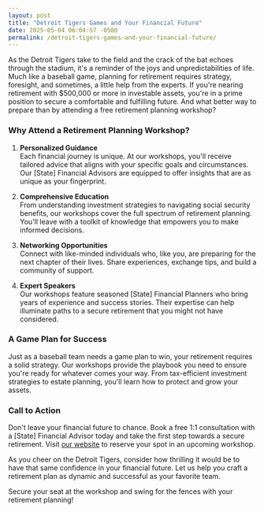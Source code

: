 ```yaml
---
layout: post
title: "Detroit Tigers Games and Your Financial Future"
date: 2025-05-04 06:04:57 -0500
permalink: /detroit-tigers-games-and-your-financial-future/
---
```



As the Detroit Tigers take to the field and the crack of the bat echoes through the stadium, it's a reminder of the joys and unpredictabilities of life. Much like a baseball game, planning for retirement requires strategy, foresight, and sometimes, a little help from the experts. If you're nearing retirement with $500,000 or more in investable assets, you're in a prime position to secure a comfortable and fulfilling future. And what better way to prepare than by attending a free retirement planning workshop?

### Why Attend a Retirement Planning Workshop?

1. **Personalized Guidance**  
   Each financial journey is unique. At our workshops, you'll receive tailored advice that aligns with your specific goals and circumstances. Our [State] Financial Advisors are equipped to offer insights that are as unique as your fingerprint.

2. **Comprehensive Education**  
   From understanding investment strategies to navigating social security benefits, our workshops cover the full spectrum of retirement planning. You'll leave with a toolkit of knowledge that empowers you to make informed decisions.

3. **Networking Opportunities**  
   Connect with like-minded individuals who, like you, are preparing for the next chapter of their lives. Share experiences, exchange tips, and build a community of support.

4. **Expert Speakers**  
   Our workshops feature seasoned [State] Financial Planners who bring years of experience and success stories. Their expertise can help illuminate paths to a secure retirement that you might not have considered.

### A Game Plan for Success

Just as a baseball team needs a game plan to win, your retirement requires a solid strategy. Our workshops provide the playbook you need to ensure you're ready for whatever comes your way. From tax-efficient investment strategies to estate planning, you'll learn how to protect and grow your assets.

### Call to Action

Don't leave your financial future to chance. Book a free 1:1 consultation with a [State] Financial Advisor today and take the first step towards a secure retirement. Visit [our website](https://workshopsforretirement.com) to reserve your spot in an upcoming workshop.

As you cheer on the Detroit Tigers, consider how thrilling it would be to have that same confidence in your financial future. Let us help you craft a retirement plan as dynamic and successful as your favorite team. 

Secure your seat at the workshop and swing for the fences with your retirement planning!